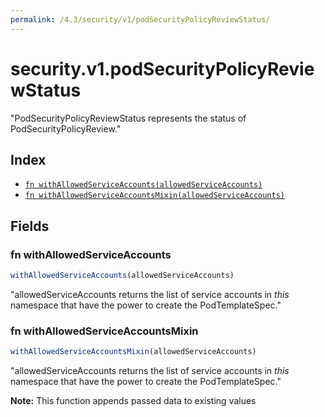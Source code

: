 ```yaml
---
permalink: /4.3/security/v1/podSecurityPolicyReviewStatus/
---
```


# security.v1.podSecurityPolicyReviewStatus

"PodSecurityPolicyReviewStatus represents the status of PodSecurityPolicyReview."

## Index

* [`fn withAllowedServiceAccounts(allowedServiceAccounts)`](#fn-withallowedserviceaccounts)
* [`fn withAllowedServiceAccountsMixin(allowedServiceAccounts)`](#fn-withallowedserviceaccountsmixin)

## Fields

### fn withAllowedServiceAccounts

```ts
withAllowedServiceAccounts(allowedServiceAccounts)
```

"allowedServiceAccounts returns the list of service accounts in *this* namespace that have the power to create the PodTemplateSpec."

### fn withAllowedServiceAccountsMixin

```ts
withAllowedServiceAccountsMixin(allowedServiceAccounts)
```

"allowedServiceAccounts returns the list of service accounts in *this* namespace that have the power to create the PodTemplateSpec."

**Note:** This function appends passed data to existing values